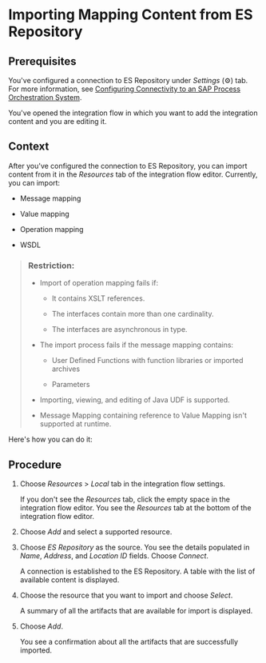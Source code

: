 <!-- loioe18fc05c3ae04c4bb40f12923aaa908c -->

<link rel="stylesheet" type="text/css" href="../css/sap-icons.css"/>

# Importing Mapping Content from ES Repository



<a name="loioe18fc05c3ae04c4bb40f12923aaa908c__prereq_omf_d5b_wcb"/>

## Prerequisites

You've configured a connection to ES Repository under *Settings* \(:gear:\) tab. For more information, see [Configuring Connectivity to an SAP Process Orchestration System](configuring-connectivity-to-an-sap-process-orchestration-system-8c36fd2.md).

You've opened the integration flow in which you want to add the integration content and you are editing it.



## Context

After you've configured the connection to ES Repository, you can import content from it in the *Resources* tab of the integration flow editor. Currently, you can import:

-   Message mapping

-   Value mapping

-   Operation mapping

-   WSDL


> ### Restriction:  
> -   Import of operation mapping fails if:
> 
>     -   It contains XSLT references.
> 
>     -   The interfaces contain more than one cardinality.
>     -   The interfaces are asynchronous in type.
> 
> -   The import process fails if the message mapping contains:
> 
>     -   User Defined Functions with function libraries or imported archives
> 
>     -   Parameters
> 
> 
> -   Importing, viewing, and editing of Java UDF is supported.
> 
> -   Message Mapping containing reference to Value Mapping isn't supported at runtime.

Here's how you can do it:



## Procedure

1.  Choose *Resources* \> *Local* tab in the integration flow settings.

    If you don't see the *Resources* tab, click the empty space in the integration flow editor. You see the *Resources* tab at the bottom of the integration flow editor.

2.  Choose *Add* and select a supported resource.

3.  Choose *ES Repository* as the source. You see the details populated in *Name*, *Address*, and *Location ID* fields. Choose *Connect*.

    A connection is established to the ES Repository. A table with the list of available content is displayed.

4.  Choose the resource that you want to import and choose *Select*.

    A summary of all the artifacts that are available for import is displayed.

5.  Choose *Add*.

    You see a confirmation about all the artifacts that are successfully imported.



